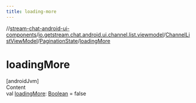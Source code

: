 ```yaml
---
title: loading-more
---
```

//[stream-chat-android-ui-components](../../../../index.md)/[io.getstream.chat.android.ui.channel.list.viewmodel](../../index.md)/[ChannelListViewModel](../index.md)/[PaginationState](index.md)/[loadingMore](loadingMore.md)



# loadingMore  
[androidJvm]  
Content  
val [loadingMore](loadingMore.md): [Boolean](https://kotlinlang.org/api/latest/jvm/stdlib/kotlin/-boolean/index.html) = false  



